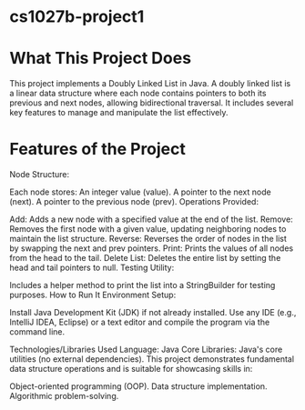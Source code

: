 # cs1027b-project1
# What This Project Does
This project implements a Doubly Linked List in Java. A doubly linked list is a linear data structure where each node contains pointers to both its previous and next nodes, allowing bidirectional traversal. It includes several key features to manage and manipulate the list effectively.
# Features of the Project
Node Structure:

Each node stores:
An integer value (value).
A pointer to the next node (next).
A pointer to the previous node (prev).
Operations Provided:

Add: Adds a new node with a specified value at the end of the list.
Remove: Removes the first node with a given value, updating neighboring nodes to maintain the list structure.
Reverse: Reverses the order of nodes in the list by swapping the next and prev pointers.
Print: Prints the values of all nodes from the head to the tail.
Delete List: Deletes the entire list by setting the head and tail pointers to null.
Testing Utility:

Includes a helper method to print the list into a StringBuilder for testing purposes.
How to Run It
Environment Setup:

Install Java Development Kit (JDK) if not already installed.
Use any IDE (e.g., IntelliJ IDEA, Eclipse) or a text editor and compile the program via the command line.

Technologies/Libraries Used
Language: Java
Core Libraries:
Java's core utilities (no external dependencies).
This project demonstrates fundamental data structure operations and is suitable for showcasing skills in:

Object-oriented programming (OOP).
Data structure implementation.
Algorithmic problem-solving.
